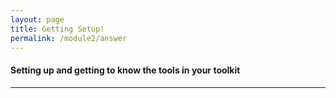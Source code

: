 ```yaml
---
layout: page
title: Getting Setup!
permalink: /module2/answer
---
```


#### Setting up and getting to know the tools in your toolkit
---



<br>
<br>
<br>
